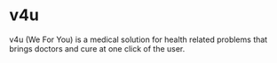 # v4u
v4u (We For You) is a medical solution for health related problems that brings doctors and cure at one click of the user. 
